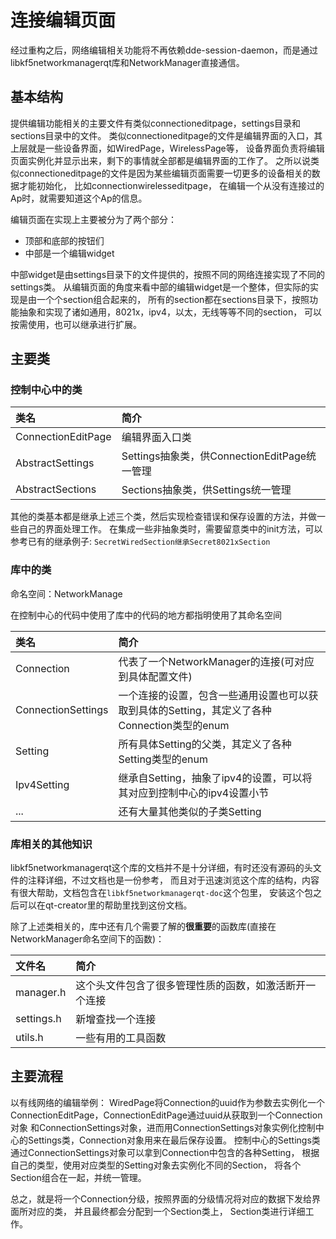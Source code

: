# 连接编辑页面

经过重构之后，网络编辑相关功能将不再依赖dde-session-daemon，而是通过libkf5networkmanagerqt库和NetworkManager直接通信。

## 基本结构

提供编辑功能相关的主要文件有类似connectioneditpage，settings目录和sections目录中的文件。
类似connectioneditpage的文件是编辑界面的入口，其上层就是一些设备界面，如WiredPage，WirelessPage等，
设备界面负责将编辑页面实例化并显示出来，剩下的事情就全部都是编辑界面的工作了。
之所以说类似connectioneditpage的文件是因为某些编辑页面需要一切更多的设备相关的数据才能初始化，
比如connectionwirelesseditpage， 在编辑一个从没有连接过的Ap时，就需要知道这个Ap的信息。

编辑页面在实现上主要被分为了两个部分：

- 顶部和底部的按钮们
- 中部是一个编辑widget

中部widget是由settings目录下的文件提供的，按照不同的网络连接实现了不同的settings类。 
从编辑页面的角度来看中部的编辑widget是一个整体，但实际的实现是由一个个section组合起来的，
所有的section都在sections目录下，按照功能抽象和实现了诸如通用，8021x，ipv4，以太，无线等等不同的section，
可以按需使用，也可以继承进行扩展。

## 主要类

### 控制中心中的类

| 类名 | 简介 |
| :- | :- |
| ConnectionEditPage | 编辑界面入口类 |
| AbstractSettings | Settings抽象类，供ConnectionEditPage统一管理 |
| AbstractSections | Sections抽象类，供Settings统一管理 |

其他的类基本都是继承上述三个类，然后实现检查错误和保存设置的方法，并做一些自己的界面处理工作。
在集成一些非抽象类时，需要留意类中的init方法，可以参考已有的继承例子: `SecretWiredSection继承Secret8021xSection`

### 库中的类

命名空间：NetworkManage

在控制中心的代码中使用了库中的代码的地方都指明使用了其命名空间

| 类名 | 简介 |
| :- | :- |
| Connection | 代表了一个NetworkManager的连接(可对应到具体配置文件) |
| ConnectionSettings | 一个连接的设置，包含一些通用设置也可以获取到具体的Setting，其定义了各种Connection类型的enum |
| Setting | 所有具体Setting的父类，其定义了各种Setting类型的enum |
| Ipv4Setting | 继承自Setting，抽象了ipv4的设置，可以将其对应到控制中心的ipv4设置小节 |
| ... | 还有大量其他类似的子类Setting |

### 库相关的其他知识

libkf5networkmanagerqt这个库的文档并不是十分详细，有时还没有源码的头文件的注释详细，不过文档也是一份参考，
而且对于迅速浏览这个库的结构，内容有很大帮助，文档包含在`libkf5networkmanagerqt-doc`这个包里，
安装这个包之后可以在qt-creator里的帮助里找到这份文档。

除了上述类相关的，库中还有几个需要了解的**很重要**的函数库(直接在NetworkManager命名空间下的函数)：

| 文件名 | 简介 |
| :- | :- |
| manager.h | 这个头文件包含了很多管理性质的函数，如激活断开一个连接 |
| settings.h | 新增查找一个连接 |
| utils.h | 一些有用的工具函数 |

## 主要流程

以有线网络的编辑举例：
WiredPage将Connection的uuid作为参数去实例化一个ConnectionEditPage，ConnectionEditPage通过uuid从获取到一个Connection对象
和ConnectionSettings对象，进而用ConnectionSettings对象实例化控制中心的Settings类，Connection对象用来在最后保存设置。
控制中心的Settings类通过ConnectionSettings对象可以拿到Connection中包含的各种Setting，
根据自己的类型，使用对应类型的Setting对象去实例化不同的Section， 将各个Section组合在一起，并统一管理。

总之，就是将一个Connection分级，按照界面的分级情况将对应的数据下发给界面所对应的类，
并且最终都会分配到一个Section类上， Section类进行详细工作。

